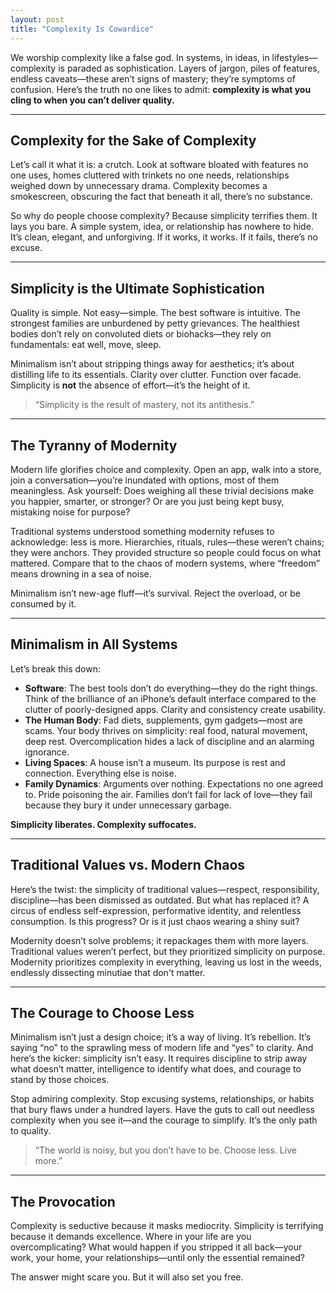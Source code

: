 ```yaml
---
layout: post
title: "Complexity Is Cowardice"
---
```


We worship complexity like a false god. In systems, in ideas, in lifestyles—complexity is paraded as sophistication. Layers of jargon, piles of features, endless caveats—these aren’t signs of mastery; they’re symptoms of confusion. Here’s the truth no one likes to admit: **complexity is what you cling to when you can’t deliver quality.**

---

## Complexity for the Sake of Complexity

Let’s call it what it is: a crutch. Look at software bloated with features no one uses, homes cluttered with trinkets no one needs, relationships weighed down by unnecessary drama. Complexity becomes a smokescreen, obscuring the fact that beneath it all, there’s no substance.

So why do people choose complexity? Because simplicity terrifies them. It lays you bare. A simple system, idea, or relationship has nowhere to hide. It’s clean, elegant, and unforgiving. If it works, it works. If it fails, there’s no excuse.

---

## Simplicity is the Ultimate Sophistication

Quality is simple. Not easy—simple. The best software is intuitive. The strongest families are unburdened by petty grievances. The healthiest bodies don’t rely on convoluted diets or biohacks—they rely on fundamentals: eat well, move, sleep.

Minimalism isn’t about stripping things away for aesthetics; it’s about distilling life to its essentials. Clarity over clutter. Function over facade. Simplicity is **not** the absence of effort—it’s the height of it.

> “Simplicity is the result of mastery, not its antithesis.”

---

## The Tyranny of Modernity

Modern life glorifies choice and complexity. Open an app, walk into a store, join a conversation—you’re inundated with options, most of them meaningless. Ask yourself: Does weighing all these trivial decisions make you happier, smarter, or stronger? Or are you just being kept busy, mistaking noise for purpose?

Traditional systems understood something modernity refuses to acknowledge: less is more. Hierarchies, rituals, rules—these weren’t chains; they were anchors. They provided structure so people could focus on what mattered. Compare that to the chaos of modern systems, where “freedom” means drowning in a sea of noise.

Minimalism isn’t new-age fluff—it’s survival. Reject the overload, or be consumed by it.

---

## Minimalism in All Systems

Let’s break this down:

- **Software**: The best tools don’t do everything—they do the right things. Think of the brilliance of an iPhone’s default interface compared to the clutter of poorly-designed apps. Clarity and consistency create usability.
- **The Human Body**: Fad diets, supplements, gym gadgets—most are scams. Your body thrives on simplicity: real food, natural movement, deep rest. Overcomplication hides a lack of discipline and an alarming ignorance.
- **Living Spaces**: A house isn’t a museum. Its purpose is rest and connection. Everything else is noise.
- **Family Dynamics**: Arguments over nothing. Expectations no one agreed to. Pride poisoning the air. Families don’t fail for lack of love—they fail because they bury it under unnecessary garbage.

**Simplicity liberates. Complexity suffocates.**

---

## Traditional Values vs. Modern Chaos

Here’s the twist: the simplicity of traditional values—respect, responsibility, discipline—has been dismissed as outdated. But what has replaced it? A circus of endless self-expression, performative identity, and relentless consumption. Is this progress? Or is it just chaos wearing a shiny suit?

Modernity doesn’t solve problems; it repackages them with more layers. Traditional values weren’t perfect, but they prioritized simplicity on purpose. Modernity prioritizes complexity in everything, leaving us lost in the weeds, endlessly dissecting minutiae that don't matter.

---

## The Courage to Choose Less

Minimalism isn’t just a design choice; it’s a way of living. It’s rebellion. It’s saying “no” to the sprawling mess of modern life and “yes” to clarity. And here’s the kicker: simplicity isn’t easy. It requires discipline to strip away what doesn’t matter, intelligence to identify what does, and courage to stand by those choices.

Stop admiring complexity. Stop excusing systems, relationships, or habits that bury flaws under a hundred layers. Have the guts to call out needless complexity when you see it—and the courage to simplify. It’s the only path to quality.

> “The world is noisy, but you don’t have to be. Choose less. Live more.”

---

## The Provocation

Complexity is seductive because it masks mediocrity. Simplicity is terrifying because it demands excellence. Where in your life are you overcomplicating? What would happen if you stripped it all back—your work, your home, your relationships—until only the essential remained?

The answer might scare you. But it will also set you free.
